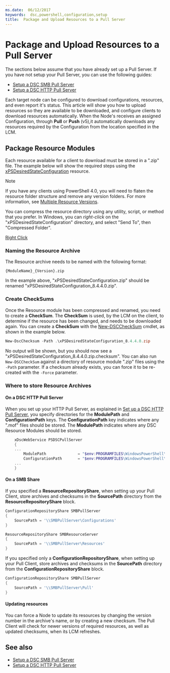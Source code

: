 ```yaml
---
ms.date:  06/12/2017
keywords:  dsc,powershell,configuration,setup
title:  Package and Upload Resources to a Pull Server
---
```


# Package and Upload Resources to a Pull Server

The sections below assume that you have already set up a Pull Server. If you have not setup your Pull Server, you can use the following guides:

- [Setup a DSC SMB Pull Server](pullServerSmb.md)
- [Setup a DSC HTTP Pull Server](pullServer.md)

Each target node can be configured to download configurations, resources, and even report it's status. This article will show you how to upload resources so they are available to be downloaded, and configure clients to download resources automatically. When the Node's receives an assigned Configuration, through **Pull** or **Push** (v5),it automatically downloads any resources required by the Configuration from the location specified in the LCM.

## Package Resource Modules

Each resource available for a client to download must be stored in a ".zip" file. The example below will show the required steps using the [xPSDesiredStateConfiguration](https://www.powershellgallery.com/packages/xPSDesiredStateConfiguration/8.4.0.0) resource.

> [!NOTE]
> If you have any clients using PowerShell 4.0, you will need to flaten the resource folder structure and remove any version folders. For more information, see [Multiple Resource Versions](import-dscresource.md#multiple-resource-versions).

You can compress the resource directory using any utility, script, or method that you prefer. In Windows, you can *right-click* on the "xPSDesiredStateConfiguration" directory, and select "Send To", then "Compressed Folder".

[Right Click](./media/right-click.gif)

### Naming the Resource Archive

The Resource archive needs to be named with the following format:

```
{ModuleName}_{Version}.zip
```

In the example above, "xPSDesiredStateConfiguration.zip" should be renamed "xPSDesiredStateConfiguration_8.4.4.0.zip".

### Create CheckSums

Once the Resource module has been compressed and renamed, you need to create a **CheckSum**.  The **CheckSum** is used, by the LCM on the client, to determine if the resource has been changed, and needs to be downloaded again. You can create a **CheckSum** with the [New-DSCCheckSum](/powershell/module/psdesiredstateconfiguration/new-dscchecksum) cmdlet, as shown in the example below.

```powershell
New-DscChecksum -Path .\xPSDesiredStateConfiguration_8.4.4.0.zip
```

No output will be shown, but you should now see a "xPSDesiredStateConfiguration_8.4.4.0.zip.checksum". You can also run `New-DSCCheckSum` against a directory of resource module ".zip" files using the `-Path` parameter. If a checksum already exists, you can force it to be re-created with the `-Force` parameter.

### Where to store Resource Archives

#### On a DSC HTTP Pull Server

When you set up your HTTP Pull Server, as explained in [Set up a DSC HTTP Pull Server](pullServer.md), you specify directories for the **ModulePath** and **ConfigurationPath** keys. The **ConfigurationPath** key indicates where any ".mof" files should be stored. The **ModulePath** indicates where any DSC Resource Modules should be stored.

```powershell
    xDscWebService PSDSCPullServer
    {
    ...
        ModulePath              = "$env:PROGRAMFILES\WindowsPowerShell\DscService\Modules"
        ConfigurationPath       = "$env:PROGRAMFILES\WindowsPowerShell\DscService\Configuration"
    ...
    }

```

#### On a SMB Share

If you specified a **ResourceRepositoryShare**, when setting up your Pull Client, store archives and checksums in the **SourcePath** directory from the **ResourceRepositoryShare** block.

```powershell
ConfigurationRepositoryShare SMBPullServer
{
    SourcePath = '\\SMBPullServer\Configurations'
}

ResourceRepositoryShare SMBResourceServer
{
    SourcePath = '\\SMBPullServer\Resources'
}
```

If you specified only a **ConfigurationRepositoryShare**, when setting up your Pull Client, store archives and checksums in the **SourcePath** directory from the **ConfigurationRepositoryShare** block.

```powershell
ConfigurationRepositoryShare SMBPullServer
{
    SourcePath = '\\SMBPullServer\Pull'
}
```

#### Updating resources

You can force a Node to update its resources by changing the version number in the archive's name, or by creating a new checksum. The Pull Client will check for newer versions of required resources, as well as updated checksums, when its LCM refreshes.

## See also

- [Setup a DSC SMB Pull Server](pullServerSmb.md)
- [Setup a DSC HTTP Pull Server](pullServer.md)
